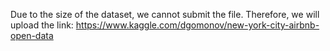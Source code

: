 Due to the size of the dataset, we cannot submit the file. Therefore, we will upload the link:
https://www.kaggle.com/dgomonov/new-york-city-airbnb-open-data
